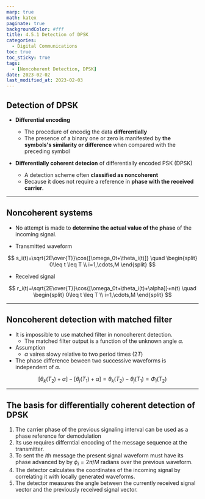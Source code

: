 ```yaml
---
marp: true
math: katex
paginate: true
backgroundColor: #fff
title: 4.5.1 Detection of DPSK
categories:
  - Digital Communications
toc: true
toc_sticky: true
tags:
  - [Noncoherent Detection, DPSK]
date: 2023-02-02
last_modified_at: 2023-02-03
---
```


## Detection of DPSK

* **Differential encoding**
  * The procedure of encodig the data **differentially**
  * The presence of a binary one or zero is manifested by **the symbols's similarity or difference** when compared with the preceding symbol

* **Differentially coherent detecion** of differentially encoded PSK (DPSK)
  * A detection scheme often **classified as noncoherent**
  * Because it does not require a reference in **phase with the received carrier**.

---

## Noncoherent systems

* No attempt is made to **determine the actual value of the phase** of the incoming signal.

* Transmitted waveform

$$
s_i(t)=\sqrt{2E\over{T}}\cos{[\omega_0t+\theta_i(t)]} \quad
\begin{split}
    0\leq t \leq T \\
    i=1,\cdots,M
\end{split}
$$

* Received signal

$$
r_i(t)=\sqrt{2E\over{T}}\cos{[\omega_0t+\theta_i(t)+\alpha]}+n(t) \quad
\begin{split}
    0\leq t \leq T \\
    i=1,\cdots,M
\end{split}
$$

---

## Noncoherent detection with matched filter

* It is impossible to use matched filter in noncoherent detection.
  * The matched filter output is a function of the unknown angle $\alpha$.
* Assumption
  * $\alpha$ vaires slowy relative to two period times ($2T$)
* The phase difference beween two successive waveforms is independent of $\alpha$.

$$
[\theta_k(T_2)+\alpha]-[\theta_j(T_1)+\alpha]=\theta_k(T_2)-\theta_j(T_1)=\Phi_i(T_2)
$$

---

## The basis for differentially coherent detection of DPSK

1. The carrier phase of the previous signaling interval can be used as a phase reference for demodulation
2. Its use requires differntial encoding of the message sequence at the transmitter.
3. To sent the $i$th message the present signal waveform must have its phase advanced by by $\phi_i=2\pi/M$ radians over the previous waveform.
4. The detector calculates the coordinates of the incoming signal by correlating it with locally generated waveforms.
5. The detector measures the angle between the currently received signal vector and the previously received signal vector.
